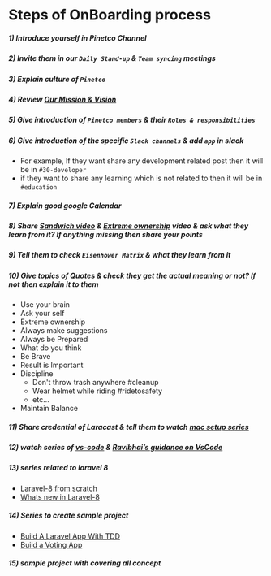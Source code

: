 # Steps of OnBoarding process

##### 1) Introduce yourself in Pinetco Channel
##### 2) Invite them in our `Daily Stand-up` & `Team syncing` meetings
##### 3) Explain culture of `Pinetco`
##### 4) Review [Our Mission & Vision](https://docs.google.com/document/d/1jrFTxUsANUWdj31kJnDyfn8Wfx3V4R2jb8c_oqEz9fA/edit#heading=h.gb93thd91qb9)
##### 5) Give introduction of `Pinetco members` & their `Roles & responsibilities`
##### 6) Give introduction of the specific `Slack channels` & add `app` in slack
- For example, If they want share any development related post then it will be in `#30-developer`
- if they want to share any learning which is not related to then it will be in `#education`
##### 7) Explain good google Calendar
##### 8) Share [Sandwich video](https://www.youtube.com/watch?v=euFj8D1A1Kw) & [Extreme ownership](https://www.youtube.com/watch?v=ljqra3BcqWM) video & ask what they learn from it? If anything missing then share your points
##### 9) Tell them to check `Eisenhower Matrix` & what they learn from it
##### 10) Give topics of Quotes & check they get the actual meaning or not? If not then explain it to them
- Use your brain
- Ask your self
- Extreme ownership
- Always make suggestions
- Always be Prepared
- What do you think
- Be Brave
- Result is Important
- Discipline
    - Don't throw trash anywhere #cleanup
    - Wear helmet while riding #ridetosafety
    - etc...
- Maintain Balance

##### 11) Share credential of Laracast & tell them to watch [mac setup series](https://laracasts.com/series/setup-a-mac-dev-machine-from-scratch)
##### 12) watch series of [vs-code](https://laracasts.com/topics/vs-code) & [Ravibhai’s guidance on VsCode](https://drive.google.com/file/d/1FmJJLDIIamOgvEIVVd8LV8Dv-Z5LlD7U/view)
##### 13) series related to laravel 8
- [Laravel-8 from scratch](https://laracasts.com/series/laravel-8-from-scratch)
- [Whats new in Laravel-8](https://laracasts.com/series/whats-new-in-laravel-8)
##### 14) Series to create sample project
- [Build A Laravel App With TDD](https://laracasts.com/series/lets-build-a-forum-with-laravel)
- [Build a Voting App](https://laracasts.com/series/build-a-voting-app)
##### 15) sample project with covering all concept
